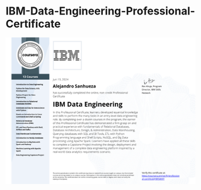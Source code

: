 # IBM-Data-Engineering-Professional-Certificate
<img src=https://github.com/sanhuezalejandro/img/blob/main/IBM-Data-Engineer-Professional-Certificate.pdf >
